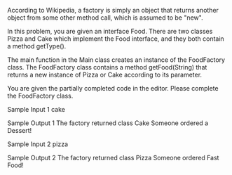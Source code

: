According to Wikipedia, a factory is simply an object that returns another object from some other method call, which is assumed to be "new".

In this problem, you are given an interface Food. There are two classes Pizza and Cake which implement the Food interface, and they both contain a method getType().

The main function in the Main class creates an instance of the FoodFactory class. The FoodFactory class contains a method getFood(String) that returns a new instance of Pizza or Cake according to its parameter.

You are given the partially completed code in the editor. Please complete the FoodFactory class.

Sample Input 1
cake

Sample Output 1
The factory returned class Cake
Someone ordered a Dessert!

Sample Input 2
pizza

Sample Output 2
The factory returned class Pizza
Someone ordered Fast Food!
